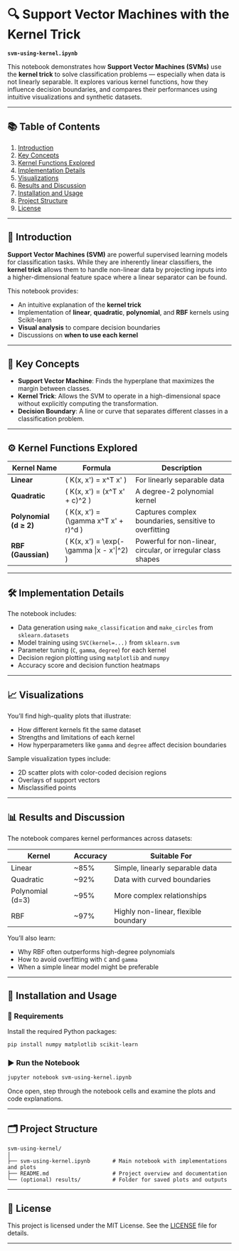 
# 🔍 Support Vector Machines with the Kernel Trick  
**`svm-using-kernel.ipynb`**  

This notebook demonstrates how **Support Vector Machines (SVMs)** use the **kernel trick** to solve classification problems — especially when data is not linearly separable. It explores various kernel functions, how they influence decision boundaries, and compares their performances using intuitive visualizations and synthetic datasets.

---

## 📚 Table of Contents

1. [Introduction](#introduction)
2. [Key Concepts](#key-concepts)
3. [Kernel Functions Explored](#kernel-functions-explored)
4. [Implementation Details](#implementation-details)
5. [Visualizations](#visualizations)
6. [Results and Discussion](#results-and-discussion)
7. [Installation and Usage](#installation-and-usage)
8. [Project Structure](#project-structure)
9. [License](#license)

---

## 📌 Introduction

**Support Vector Machines (SVM)** are powerful supervised learning models for classification tasks. While they are inherently linear classifiers, the **kernel trick** allows them to handle non-linear data by projecting inputs into a higher-dimensional feature space where a linear separator can be found.

This notebook provides:

- An intuitive explanation of the **kernel trick**
- Implementation of **linear**, **quadratic**, **polynomial**, and **RBF** kernels using Scikit-learn
- **Visual analysis** to compare decision boundaries
- Discussions on **when to use each kernel**

---

## 🧠 Key Concepts

- **Support Vector Machine**: Finds the hyperplane that maximizes the margin between classes.
- **Kernel Trick**: Allows the SVM to operate in a high-dimensional space without explicitly computing the transformation.
- **Decision Boundary**: A line or curve that separates different classes in a classification problem.

---

## ⚙️ Kernel Functions Explored

| Kernel Name | Formula | Description |
|-------------|---------|-------------|
| **Linear** | \( K(x, x') = x^T x' \) | For linearly separable data |
| **Quadratic** | \( K(x, x') = (x^T x' + c)^2 \) | A degree-2 polynomial kernel |
| **Polynomial (d ≥ 2)** | \( K(x, x') = (\gamma x^T x' + r)^d \) | Captures complex boundaries, sensitive to overfitting |
| **RBF (Gaussian)** | \( K(x, x') = \exp(-\gamma \|x - x'\|^2) \) | Powerful for non-linear, circular, or irregular class shapes |

---

## 🛠️ Implementation Details

The notebook includes:

- Data generation using `make_classification` and `make_circles` from `sklearn.datasets`
- Model training using `SVC(kernel=...)` from `sklearn.svm`
- Parameter tuning (`C`, `gamma`, `degree`) for each kernel
- Decision region plotting using `matplotlib` and `numpy`
- Accuracy score and decision function heatmaps

---

## 📈 Visualizations

You’ll find high-quality plots that illustrate:

- How different kernels fit the same dataset
- Strengths and limitations of each kernel
- How hyperparameters like `gamma` and `degree` affect decision boundaries

Sample visualization types include:

- 2D scatter plots with color-coded decision regions
- Overlays of support vectors
- Misclassified points

---

## 📊 Results and Discussion

The notebook compares kernel performances across datasets:

| Kernel | Accuracy | Suitable For |
|--------|----------|--------------|
| Linear | ~85% | Simple, linearly separable data |
| Quadratic | ~92% | Data with curved boundaries |
| Polynomial (d=3) | ~95% | More complex relationships |
| RBF | ~97% | Highly non-linear, flexible boundary |

You’ll also learn:

- Why RBF often outperforms high-degree polynomials
- How to avoid overfitting with `C` and `gamma`
- When a simple linear model might be preferable

---

## 🚀 Installation and Usage

### 🔧 Requirements

Install the required Python packages:

```bash
pip install numpy matplotlib scikit-learn
```

### ▶️ Run the Notebook

```bash
jupyter notebook svm-using-kernel.ipynb
```

Once open, step through the notebook cells and examine the plots and code explanations.

---

## 🗂️ Project Structure

```
svm-using-kernel/
│
├── svm-using-kernel.ipynb       # Main notebook with implementations and plots
├── README.md                    # Project overview and documentation
└── (optional) results/          # Folder for saved plots and outputs
```

---

## 📜 License

This project is licensed under the MIT License. See the [LICENSE](LICENSE) file for details.

---



